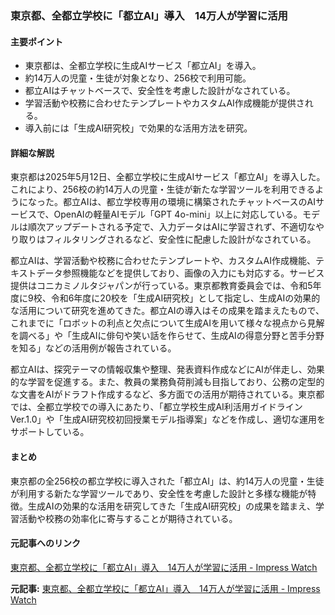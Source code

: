 ### 東京都、全都立学校に「都立AI」導入　14万人が学習に活用

#### 主要ポイント
- 東京都は、全都立学校に生成AIサービス「都立AI」を導入。
- 約14万人の児童・生徒が対象となり、256校で利用可能。
- 都立AIはチャットベースで、安全性を考慮した設計がなされている。
- 学習活動や校務に合わせたテンプレートやカスタムAI作成機能が提供される。
- 導入前には「生成AI研究校」で効果的な活用方法を研究。

#### 詳細な解説
東京都は2025年5月12日、全都立学校に生成AIサービス「都立AI」を導入した。これにより、256校の約14万人の児童・生徒が新たな学習ツールを利用できるようになった。都立AIは、都立学校専用の環境に構築されたチャットベースのAIサービスで、OpenAIの軽量AIモデル「GPT 4o-mini」以上に対応している。モデルは順次アップデートされる予定で、入力データはAIに学習されず、不適切なやり取りはフィルタリングされるなど、安全性に配慮した設計がなされている。

都立AIは、学習活動や校務に合わせたテンプレートや、カスタムAI作成機能、テキストデータ参照機能などを提供しており、画像の入力にも対応する。サービス提供はコニカミノルタジャパンが行っている。東京都教育委員会では、令和5年度に9校、令和6年度に20校を「生成AI研究校」として指定し、生成AIの効果的な活用について研究を進めてきた。都立AIの導入はその成果を踏まえたもので、これまでに「ロボットの利点と欠点について生成AIを用いて様々な視点から見解を調べる」や「生成AIに俳句や笑い話を作らせて、生成AIの得意分野と苦手分野を知る」などの活用例が報告されている。

都立AIは、探究テーマの情報収集や整理、発表資料作成などにAIが伴走し、効果的な学習を促進する。また、教員の業務負荷削減も目指しており、公務の定型的な文書をAIがドラフト作成するなど、多方面での活用が期待されている。東京都では、全都立学校での導入にあたり、「都立学校生成AI利活用ガイドラインVer.1.0」や「生成AI研究校初回授業モデル指導案」などを作成し、適切な運用をサポートしている。

#### まとめ
東京都の全256校の都立学校に導入された「都立AI」は、約14万人の児童・生徒が利用する新たな学習ツールであり、安全性を考慮した設計と多様な機能が特徴。生成AIの効果的な活用を研究してきた「生成AI研究校」の成果を踏まえ、学習活動や校務の効率化に寄与することが期待されている。

#### 元記事へのリンク
[東京都、全都立学校に「都立AI」導入　14万人が学習に活用 - Impress Watch](https://www.watch.impress.co.jp/docs/news/1592120.html)

**元記事:** [東京都、全都立学校に「都立AI」導入　14万人が学習に活用 - Impress Watch](https://www.watch.impress.co.jp/docs/news/2013477.html)